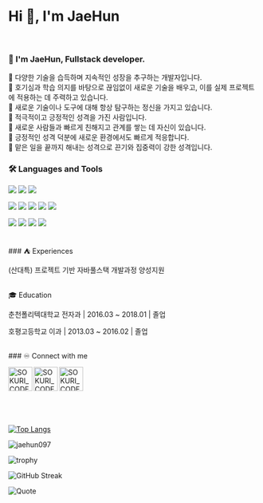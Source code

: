 <h1>Hi 👋, I'm JaeHun</h1>
<br>

### 🙋 I'm JaeHun, Fullstack developer. 
🔅 다양한 기술을 습득하며 지속적인 성장을 추구하는 개발자입니다. <br>
🔅 호기심과 학습 의지를 바탕으로 끊임없이 새로운 기술을 배우고, 이를 실제 프로젝트에 적용하는 데 주력하고 있습니다. <br>
🔅 새로운 기술이나 도구에 대해 항상 탐구하는 정신을 가지고 있습니다. <br>
🔅 적극적이고 긍정적인 성격을 가진 사람입니다. <br>
🔅 새로운 사람들과 빠르게 친해지고 관계를 쌓는 데 자신이 있습니다. <br>
🔅 긍정적인 성격 덕분에 새로운 환경에서도 빠르게 적응합니다. <br>
🔅 맡은 일을 끝까지 해내는 성격으로 끈기와 집중력이 강한 성격입니다. <br>

### 🛠 Languages and Tools
<p>
  <img src="https://img.shields.io/badge/Spring-6DB33F?style=flat-square&logo=spring&logoColor=fff"/>
  <img src="https://img.shields.io/badge/JAVA-8F0000?style=flat-square&logo=Java&logoColor=4479A1"/>
  <img src="https://img.shields.io/badge/Oracle-F80000?style=flat-square&logo=Oracle&logoColor=4479A1"/> 
</p>
<p>
  <img src="https://img.shields.io/badge/HTML5-E34F26?style=flat-square&logo=html5&logoColor=fff"/>
  <img src="https://img.shields.io/badge/CSS3-1572B6?style=flat-square&logo=css3&logoColor=fff"/> 
  <img src="https://img.shields.io/badge/JavaScript-F7DF1E?style=flat-square&logo=JavaScript&logoColor=fff"/> 
  <img src="https://img.shields.io/badge/jQuery-0769AD?style=flat-square&logo=jQuery&logoColor=fff"/> 
  <img src="https://img.shields.io/badge/React-61DAFB?style=flat-square&logo=React&logoColor=fff"/>
</p>
<p>
  <img src="https://img.shields.io/badge/GitHub-gray?style=flat-square&logo=GitHub&logoColor=black"/> 
  <img src="https://img.shields.io/badge/Git-blue?style=flat-square&logo=Git&logoColor=F05032"/> 
  <img src="https://img.shields.io/badge/Visual Studio Code-007ACC?style=flat-square&logo=visualstudiocode&logoColor=#007ACC"/> 
  <img src="https://img.shields.io/badge/Eclipse IDE-2C2255?style=flat-square&logo=eclipseide&logoColor=#fff"/> 
</p>
<br>
### ⛺ Experiences
<p>(산대특) 프로젝트 기반 자바풀스택 개발과정 양성지원</p>

<br>
🎓 Education
<p>춘천폴리텍대학교 전자과 | 2016.03 ~ 2018.01 | 졸업</p>
<p>호평고등학교 이과 | 2013.03 ~ 2016.02 | 졸업</p>

<br>
### ♾️ Connect with me

[<img align="left" alt="SOKURI_CODE | velog" width="48px" src="https://img.icons8.com/color/48/000000/blog.png" />][website]
[<img align="left" alt="SOKURI_CODE | YouTube" width="48px" src="https://img.icons8.com/color/48/000000/youtube-play.png" />][youtube]
[<img align="left" alt="SOKURI_CODE | Instagram" width="48px" src="https://img.icons8.com/color/48/000000/instagram-new--v2.png" />][instagram]

[website]: http://febseo.dothome.co.kr
[youtube]: https://www.youtube.com/watch?v=64J_L24nSQQ
[instagram]: https://www.youtube.com/watch?v=64J_L24nSQQ  

<br><br><br><br><br><br>

[![Top Langs](https://github-readme-stats.vercel.app/api/top-langs/?username=jaehun097&layout=donut)](https://github.com/jaehun097)

<img align="center" src="https://github-readme-stats.vercel.app/api?username=jaehun097&show_icons=true&locale=kr" alt="jaehun097" />

![trophy](https://github-profile-trophy.vercel.app/?username=jaehun097)

![GitHub Streak](https://github-readme-streak-stats.herokuapp.com/?user=jaehun097)

![Quote](https://quotes-github-readme.vercel.app/api?type=horizontal&theme=dark&locale=kr)
